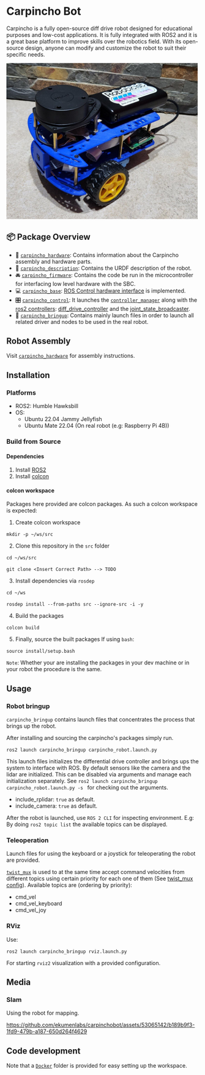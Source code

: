 # Carpincho Bot

Carpincho is a fully open-source diff drive robot designed for educational purposes and low-cost applications.
It is fully integrated with ROS2 and it is a great base platform to improve skills over the robotics field.
With its open-source design, anyone can modify and customize the robot to suit their specific needs.

<img src="docs/real_robot.jpeg" width=500>


## :package: Package Overview

- :robot: [`carpincho_hardware`](./carpincho_hardware): Contains information about the Carpincho assembly and hardware parts.
- :ledger: [`carpincho_description`](./carpincho_description): Contains the URDF description of the robot.
- :oncoming_automobile: [`carpincho_firmware`](./carpincho_firmware): Contains the code be run in the microcontroller for interfacing low level hardware with the SBC.
- :computer: [`carpincho_base`](./carpincho_base): [ROS Control hardware interface](https://control.ros.org/master/doc/ros2_control/hardware_interface/doc/writing_new_hardware_interface.html) is implemented.
- :control_knobs: [`carpincho_control`](./carpincho_control/): It launches the [`controller_manager`](https://control.ros.org/humble/doc/ros2_control/controller_manager/doc/userdoc.html) along with the [ros2 controllers](https://control.ros.org/master/doc/ros2_controllers/doc/controllers_index.html):  [diff_drive_controller](https://control.ros.org/master/doc/ros2_controllers/diff_drive_controller/doc/userdoc.html) and the [joint_state_broadcaster](https://control.ros.org/master/doc/ros2_controllers/joint_state_broadcaster/doc/userdoc.html).
- :rocket: [`carpincho_bringup`](./carpincho_bringup): Contains mainly launch files in order to launch all related driver and nodes to be used in the real robot.


## Robot Assembly

Visit [`carpincho_hardware`](./carpincho_hardware/) for assembly instructions.

## Installation

### Platforms

 - ROS2: Humble Hawksbill
 - OS:
    - Ubuntu 22.04 Jammy Jellyfish
    - Ubuntu Mate 22.04 (On real robot (e.g: Raspberry Pi 4B))

### Build from Source

#### Dependencies

1. Install [ROS2](https://docs.ros.org/en/humble/Installation/Ubuntu-Install-Debians.html)
2. Install [colcon](https://colcon.readthedocs.io/en/released/user/installation.html)

#### colcon workspace

Packages here provided are colcon packages. As such a colcon workspace is expected:

1. Create colcon workspace
```
mkdir -p ~/ws/src
```

2. Clone this repository in the `src` folder
```
cd ~/ws/src
```
```
git clone <Insert Correct Path> --> TODO
```

3. Install dependencies via `rosdep`
```
cd ~/ws
```
```
rosdep install --from-paths src --ignore-src -i -y
```

4. Build the packages
```
colcon build
```

5. Finally, source the built packages
If using `bash`:
```
source install/setup.bash
```

`Note`: Whether your are installing the packages in your dev machine or in your robot the procedure is the same.

## Usage

### Robot bringup

`carpincho_bringup` contains launch files that concentrates the process that brings up the robot.

After installing and sourcing the carpincho's packages simply run.

```
ros2 launch carpincho_bringup carpincho_robot.launch.py
```

This launch files initializes the differential drive controller and brings ups the system to interface with ROS.
By default sensors like the camera and the lidar are initialized. This can be disabled via arguments and manage each initialization separately. See `ros2 launch carpincho_bringup carpincho_robot.launch.py -s ` for checking out the arguments.
 - include_rplidar: `true` as default.
 - include_camera: `true` as default.


After the robot is launched, use `ROS 2 CLI` for inspecting environment. E.g: By doing `ros2 topic list` the available topics can be displayed.

### Teleoperation

Launch files for using the keyboard or a joystick for teleoperating the robot are provided.

[`twist_mux`](http://wiki.ros.org/twist_mux) is used to at the same time accept command velocities from different topics using certain priority for each one of them (See [twist_mux config](carpincho_bringup/config/twist_mux.yaml)). Available topics are (ordering by priority):
  - cmd_vel
  - cmd_vel_keyboard
  - cmd_vel_joy

### RViz

Use:
```
ros2 launch carpincho_bringup rviz.launch.py
```

For starting `rviz2` visualization with a provided configuration.

## Media

### Slam

Using the robot for mapping.

https://github.com/ekumenlabs/carpinchobot/assets/53065142/b189b9f3-1fd9-479b-a187-650d264f4629

## Code development

Note that a [`Docker`](./docker) folder is provided for easy setting up the workspace.
